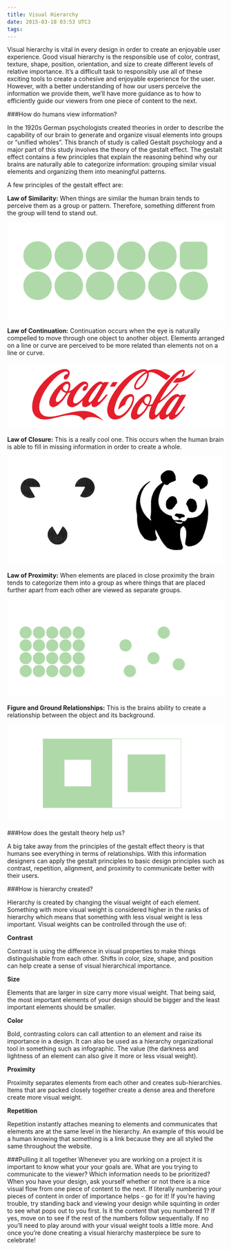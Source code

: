 ```yaml
---
title: Visual Hierarchy
date: 2015-03-18 03:53 UTC3
tags:
---
```


Visual hierarchy is vital in every design in order to create an enjoyable user experience. Good visual hierarchy is the responsible use of color, contrast, texture, shape, position, orientation, and size to create different levels of relative importance. It’s a difficult task to responsibly use all of these exciting tools to create a cohesive and  enjoyable experience for the user. However, with a better understanding of how our users perceive the information we provide them, we’ll have more guidance as to how to efficiently guide our viewers from one piece of content to the next. 

###How do humans view information?

In the 1920s German psychologists created theories in order to describe the capability of our brain to generate and organize visual elements into groups or “unified wholes”. This branch of study is called Gestalt psychology and a major part of this study involves the theory of the gestalt effect. The gestalt effect contains a few principles that explain the reasoning behind why our brains are naturally able to categorize information: grouping similar visual elements and organizing them into meaningful patterns.


A few principles of the gestalt effect are: 

**Law of Similarity:** When things are similar the human brain tends to perceive them as a group or pattern. Therefore, something different from the group will tend to stand out.

![similarity_example](/images/blog/hierarchy/similarity.png)

**Law of Continuation:** Continuation occurs when the eye is naturally compelled to move through one object to another object. Elements arranged on a line or curve are perceived to be more related than elements not on a line or curve.


![continuation_example](/images/blog/hierarchy/continuation.png)

**Law of Closure:** This is a really cool one. This occurs when the human brain is able to fill in missing information in order to create a whole.

![closure_example](/images/blog/hierarchy/closure.png)

**Law of Proximity:** When elements are placed in close proximity the brain tends to categorize them into a group as where things that are placed further apart from each other are viewed as  separate groups.

![proximity_example](/images/blog/hierarchy/proximity.png)

**Figure and Ground Relationships:** This is the brains ability to create a relationship between the object and its background.


![figure_ground_example](/images/blog/hierarchy/figure_ground.png)



###How does the gestalt theory help us?

A big take away from the principles of the gestalt effect theory is that humans see everything in terms of relationships. With this information designers can apply the gestalt principles to basic design principles such as contrast, repetition, alignment, and proximity to communicate better with their users. 

###How is hierarchy created? 

Hierarchy is created by changing the visual weight of each element. Something with more visual weight is considered higher in the ranks of hierarchy which means that something with less visual weight is less important. Visual weights can be controlled through the use of:


**Contrast**

Contrast is using the difference in visual properties to make things distinguishable from each other. Shifts in color, size, shape, and position can help create a sense of visual hierarchical importance. 

**Size**

Elements that are larger in size carry more visual weight. That being said, the most important elements of your design should be bigger and the least important elements should be smaller.


**Color**

Bold, contrasting colors can call attention to an element and raise its importance in a design. It can also be used as a hierarchy organizational tool in something such as infographic. The value (the darkness and lightness of an element can also give it more or less visual weight).


**Proximity**

Proximity separates elements from each other and creates sub-hierarchies. Items that are packed closely together create a dense area and therefore create more visual weight. 

**Repetition**

Repetition instantly attaches meaning to elements and communicates that elements are at the same level in the hierarchy. An example of this would be a human knowing that something is a link because they are all styled the same throughout the website.

###Pulling it all together
Whenever you are working on a project it is important to know what your your goals are. What are you trying to communicate to the viewer? Which information needs to be prioritized? When you have your design, ask yourself whether or not there is a nice visual flow from one piece of content to the next. If literally numbering your pieces of content in order of importance helps - go for it! If you’re having trouble, try standing back and viewing your design while squinting in order to see what pops out to you first. Is it the content that you numbered 1? If yes, move on to see if the rest of the numbers follow sequentially. If no you’ll need to play around with your visual weight tools a little more. And once you’re done creating a visual hierarchy masterpiece be sure to celebrate! 

